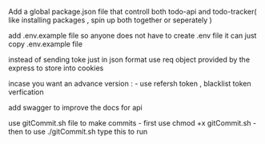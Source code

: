 Add a global package.json file that controll both todo-api and todo-tracker(
like installing packages , spin up both together or seperately )

add .env.example file so anyone does not have to create .env file it can just
copy .env.example file

instead of sending toke just in json format use req object provided by the
express to store into cookies

incase you want an advance version : - use refersh token , blacklist token
verfication

add swagger to improve the docs for api

use gitCommit.sh file to make commits - first use chmod +x gitCommit.sh - then to use ./gitCommit.sh type this to run
